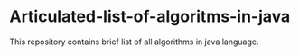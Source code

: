 # Articulated-list-of-algoritms-in-java
This repository contains brief list of all algorithms in java language.
